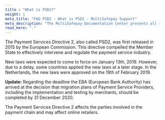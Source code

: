 ```yaml
---
title : "What is PSD2?"
weight: 1
meta_title: "FAQ PSD2 - What is PSD2 - MultiSafepay Support"
meta_description: "The MultiSafepay Documentation Center presents all relevant information about our Plugins and API. You can also find support pages for Payment Methods, Tools and General Questions as well as the contact details of our Support and Integration Teams."
read_more: "."
---
```


The Payment Services Directive 2, also called PSD2, was first released in 2015 by the European Commission. This directive compelled the Member State to effectively intervene and regulate the payment service industry.

New laws were expected to come to force on January 13th, 2019. However, due to a delay, some countries applied the new laws at a later stage. In the Netherlands, the new laws were approved on the 19th of February 2019.

__Update:__ Regarding the deadline the EBA (European Bank Authority) has arrived at the decision that migration plans of Payment Service Providers, including the implementation and testing by merchants, should be completed by 31 December 2020.

The Payment Services Directive 2 affects the parties involved in the payment chain and may affect online retailers.
